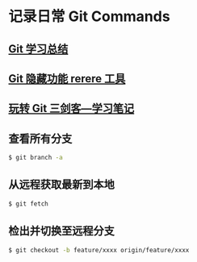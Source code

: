 # 记录日常 Git Commands

## [Git 学习总结](git-learning/git-learning.md)

## [Git 隐藏功能 rerere 工具](git-learning/git-rerere.md)

## [玩转 Git 三剑客—学习笔记](git-learning/play-with-git.md)

## 查看所有分支

```bash
$ git branch -a
```

## 从远程获取最新到本地

```bash
$ git fetch
```

## 检出并切换至远程分支

```bash
$ git checkout -b feature/xxxx origin/feature/xxxx
```

